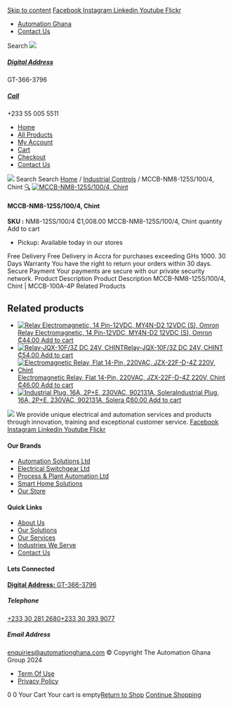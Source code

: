 [Skip to content](https://store.automationghana.com/product/mccb-nm8-125s-100-4-chint/#content)
[ Facebook ](https://www.facebook.com/automationgh/) [ Instagram ](https://www.instagram.com/automationgh/) [ Linkedin ](https://www.linkedin.com/company/the-automation-ghana-limited/) [ Youtube ](https://www.youtube.com/channel/UCurrRDUSm5oIW39VXjn1u0w) [ Flickr ](https://www.flickr.com/photos/181794037@N07/)
  * [ Automation Ghana ](https://automationghana.com)
  * [ Contact Us ](https://store.automationghana.com/contact/)


Search
[ ![](https://store.automationghana.com/wp-content/uploads/2024/04/Website-TAGG-Logo-BLUE.png) ](https://store.automationghana.com/)
[ ](https://maps.app.goo.gl/m4xeaagWCNbLk4jM6)
#####  [ Digital Address ](https://maps.app.goo.gl/m4xeaagWCNbLk4jM6)
GT-366-3796 
[ ](tel:+233550055511)
#####  [ Call ](tel:+233550055511)
+233 55 005 5511 
  * [Home](https://store.automationghana.com/)
  * [All Products](https://store.automationghana.com/shop/)
  * [My Account](https://store.automationghana.com/my-account/)
  * [Cart](https://store.automationghana.com/cart/)
  * [Checkout](https://store.automationghana.com/checkout/)
  * [Contact Us](https://store.automationghana.com/contact/)


[![](https://store.automationghana.com/wp-content/uploads/2024/04/AutomationGhana_logo_white.png)](https://store.automationghana.com)
Search
Search
[Home](https://store.automationghana.com) / [Industrial Controls](https://store.automationghana.com/product-category/industrial-controls/) / MCCB-NM8-125S/100/4, Chint
[🔍](https://store.automationghana.com/product/mccb-nm8-125s-100-4-chint/)
[![MCCB-NM8-125S/100/4, Chint](https://store.automationghana.com/wp-content/uploads/2020/04/NM8S-125S-125-4P¦¦.jpg)](https://store.automationghana.com/wp-content/uploads/2020/04/NM8S-125S-125-4P¦¦.jpg)
####  MCCB-NM8-125S/100/4, Chint 
**SKU :** NM8-125S/100/4 
₵1,008.00
MCCB-NM8-125S/100/4, Chint quantity
Add to cart
  * Pickup: Available today in our stores


Free Delivery 
Free Delivery in Accra for purchases exceeding GHs 1000. 
30 Days Warranty 
You have the right to return your orders within 30 days. 
Secure Payment 
Your payments are secure with our private security network. 
Product Description
Product Description
MCCB-NM8-125S/100/4, Chint | MCCB-100A-4P
Related Products 
## Related products
  * [![Relay Electromagnetic, 14 Pin-12VDC, MY4N-D2 12VDC \(S\), Omron](https://store.automationghana.com/wp-content/uploads/2020/04/14-Pin-Relay-MY4N-D2-24DC-S-Omron.jpg)Relay Electromagnetic, 14 Pin-12VDC, MY4N-D2 12VDC (S), Omron ₵44.00 ](https://store.automationghana.com/product/14-pin-relay-my4n-d2-12vdc-s-omron/)
[Add to cart](https://store.automationghana.com/product/mccb-nm8-125s-100-4-chint/?add-to-cart=1600)
  * [![Relay-JQX-10F/3Z DC 24V, CHINT](https://store.automationghana.com/wp-content/uploads/2020/04/11-Pin-Relay-JQX-10F_3Z-220VAC-Chint-2-300x300.jpg)Relay-JQX-10F/3Z DC 24V, CHINT ₵54.00 ](https://store.automationghana.com/product/relay-jqx-10f-3z-dc-24v-chint/)
[Add to cart](https://store.automationghana.com/product/mccb-nm8-125s-100-4-chint/?add-to-cart=1593)
  * [![Electromagnetic Relay, Flat 14-Pin, 220VAC, JZX-22F-D-4Z 220V, Chint](https://store.automationghana.com/wp-content/uploads/2020/04/14-Pin-Relay-JZX-22F-D-4Z-12VDC-Chint-300x300.jpg)Electromagnetic Relay, Flat 14-Pin, 220VAC, JZX-22F-D-4Z 220V, Chint ₵46.00 ](https://store.automationghana.com/product/14-pin-relay-jzx-22f-d-4z-220v-chint/)
[Add to cart](https://store.automationghana.com/product/mccb-nm8-125s-100-4-chint/?add-to-cart=1596)
  * [![Industrial Plug, 16A, 2P+E, 230VAC, 902131A, Solera](https://store.automationghana.com/wp-content/uploads/2020/04/industrial-plug-3-pin-300x300.jpg)Industrial Plug, 16A, 2P+E, 230VAC, 902131A, Solera ₵60.00 ](https://store.automationghana.com/product/plug-902131a-solera/)
[Add to cart](https://store.automationghana.com/product/mccb-nm8-125s-100-4-chint/?add-to-cart=1523)


![](https://store.automationghana.com/wp-content/uploads/2024/04/AutomationGhana_logo_white.png)
We provide unique electrical and automation services and products through innovation, training and exceptional customer service.
[ Facebook ](https://www.facebook.com/automationgh/) [ Instagram ](https://www.instagram.com/automationgh/) [ Linkedin ](https://www.linkedin.com/company/the-automation-ghana-limited/) [ Youtube ](https://www.youtube.com/channel/UCurrRDUSm5oIW39VXjn1u0w) [ Flickr ](https://www.flickr.com/photos/181794037@N07/)
#### Our Brands
  * [ Automation Solutions Ltd ](https://store.automationghana.com/product/mccb-nm8-125s-100-4-chint/)
  * [ Electrical Switchgear Ltd ](https://store.automationghana.com/product/mccb-nm8-125s-100-4-chint/)
  * [ Process & Plant Automation Ltd ](https://store.automationghana.com/product/mccb-nm8-125s-100-4-chint/)
  * [ Smart Home Solutions ](https://store.automationghana.com/product/mccb-nm8-125s-100-4-chint/)
  * [ Our Store ](https://store.automationghana.com/product/mccb-nm8-125s-100-4-chint/)


#### Quick Links
  * [ About Us ](https://store.automationghana.com/product/mccb-nm8-125s-100-4-chint/)
  * [ Our Solutions ](https://store.automationghana.com/product/mccb-nm8-125s-100-4-chint/)
  * [ Our Services ](https://store.automationghana.com/product/mccb-nm8-125s-100-4-chint/)
  * [ Industries We Serve ](https://store.automationghana.com/product/mccb-nm8-125s-100-4-chint/)
  * [ Contact Us ](https://store.automationghana.com/product/mccb-nm8-125s-100-4-chint/)


#### Lets Connected
[**Digital Address:** GT-366-3796](https://maps.app.goo.gl/m4xeaagWCNbLk4jM6)
#####  Telephone 
[ +233 30 281 2680](tel:+233302812680)[+233 30 393 9077](https://store.automationghana.com/product/mccb-nm8-125s-100-4-chint/+233303939077)
#####  Email Address 
enquiries@automationghana.com 
© Copyright The Automation Ghana Group 2024
  * [ Term Of Use ](https://store.automationghana.com/product/mccb-nm8-125s-100-4-chint/)
  * [ Privacy Policy ](https://store.automationghana.com/product/mccb-nm8-125s-100-4-chint/)


0
0
Your Cart
Your cart is empty[Return to Shop](https://store.automationghana.com/shop/)
[Continue Shopping](https://store.automationghana.com/product/mccb-nm8-125s-100-4-chint/)

